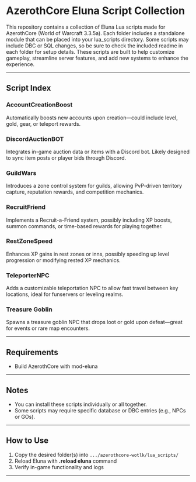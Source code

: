 # AzerothCore Eluna Script Collection

This repository contains a collection of Eluna Lua scripts made for AzerothCore (World of Warcraft 3.3.5a).
Each folder includes a standalone module that can be placed into your lua_scripts directory.
Some scripts may include DBC or SQL changes, so be sure to check the included readme in each folder for setup details.
These scripts are built to help customize gameplay, streamline server features, and add new systems to enhance the experience.

---

## Script Index

### **AccountCreationBoost**
Automatically boosts new accounts upon creation—could include level, gold, gear, or teleport rewards.

### **DiscordAuctionBOT**
Integrates in-game auction data or items with a Discord bot. Likely designed to sync item posts or player bids through Discord.

### **GuildWars**
Introduces a zone control system for guilds, allowing PvP-driven territory capture, reputation rewards, and competition mechanics.

### **RecruitFriend**
Implements a Recruit-a-Friend system, possibly including XP boosts, summon commands, or time-based rewards for playing together.

### **RestZoneSpeed**
Enhances XP gains in rest zones or inns, possibly speeding up level progression or modifying rested XP mechanics.

### **TeleporterNPC**
Adds a customizable teleportation NPC to allow fast travel between key locations, ideal for funservers or leveling realms.

### **Treasure Goblin**
Spawns a treasure goblin NPC that drops loot or gold upon defeat—great for events or rare map encounters.

---

## Requirements

- Build AzerothCore with mod-eluna


---

## Notes

- You can install these scripts individually or all together.
- Some scripts may require specific database or DBC entries (e.g., NPCs or GOs).

---

## How to Use

1. Copy the desired folder(s) into `.../azerothcore-wotlk/lua_scripts/`
2. Reload Eluna with **.reload eluna** command
3. Verify in-game functionality and logs

---


